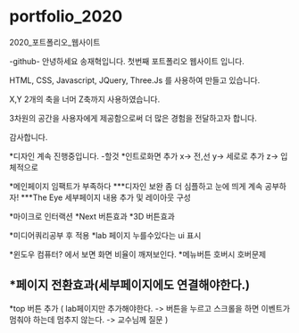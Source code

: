 # portfolio_2020
2020_포트폴리오_웹사이트

-github-
안녕하세요 송재혁입니다.
첫번째 포트폴리오 웹사이트 입니다.

HTML, CSS, Javascript, JQuery, Three.Js 를 사용하여 만들고 있습니다.

X,Y 2개의 축을 너머 Z축까지 사용하였습니다.

3차원의 공간을 사용자에게 제공함으로써 더 많은 경험을 전달하고자 합니다.

감사합니다.





*디자인 계속 진행중입니다.
-할것
*인트로화면 추가   x-> 전,선  y-> 세로로 추가 z-> 입체적으로

*메인페이지 임팩트가 부족하다 
***디자인 보완 좀 더 심플하고 눈에 띄게 계속 공부하자!
***The Eye 세부페이지 내용 추가 및 레이아웃 구성


*마이크로 인터랙션
*Next 버튼효과
*3D 버튼효과

*미디어쿼리공부 후 적용
*lab 페이지 누를수있다는 ui 표시

     
*윈도우 컴퓨터? 에서 보면 화면 비율이 깨져보인다.
*메뉴버튼 호버시 호버문제

*페이지 전환효과(세부페이지에도 연결해야한다.)
-----------
*top 버튼 추가 ( lab페이지만 추가해야한다. -> 버튼을 누르고 스크롤을 하면 이벤트가 멈춰야 하는데 멈추지 않는다. -> 교수님께 질문 )